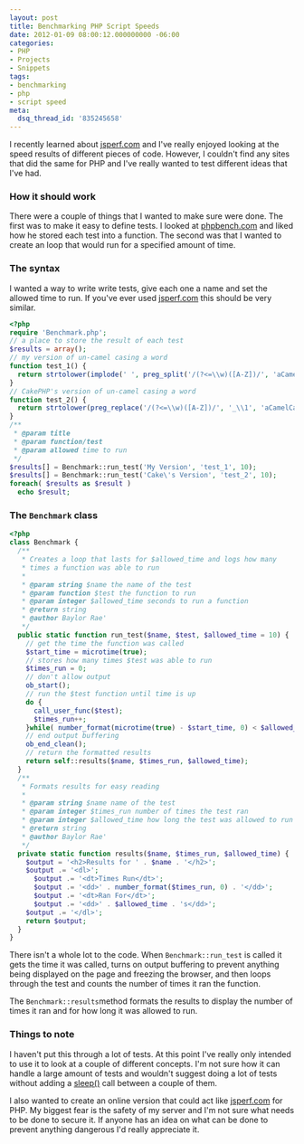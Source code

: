 ```yaml
---
layout: post
title: Benchmarking PHP Script Speeds
date: 2012-01-09 08:00:12.000000000 -06:00
categories:
- PHP
- Projects
- Snippets
tags:
- benchmarking
- php
- script speed
meta:
  dsq_thread_id: '835245658'
---
```


I recently learned about [jsperf.com][jsperf] and I've really enjoyed looking at the speed
results of different pieces of code. However, I couldn't find any sites that did
the same for PHP and I've really wanted to test different ideas that I've had.

### How it should work

There were a couple of things that I wanted to make sure were done. The first
was to make it easy to define tests. I looked at [phpbench.com][phpbench] and liked how he
stored each test into a function. The second was that I wanted to create an loop
that would run for a specified amount of time.

### The syntax

I wanted a way to write write tests, give each one a name and set the allowed
time to run. If you've ever used [jsperf.com][jsperf] this should be very similar.

```php
<?php
require 'Benchmark.php';
// a place to store the result of each test
$results = array();
// my version of un-camel casing a word
function test_1() {
  return strtolower(implode(' ', preg_split('/(?<=\\w)([A-Z])/', 'aCamelCasedWord')));
}
// CakePHP's version of un-camel casing a word
function test_2() {
  return strtolower(preg_replace('/(?<=\\w)([A-Z])/', '_\\1', 'aCamelCasedWord'));
}
/**
 * @param title
 * @param function/test
 * @param allowed time to run
 */
$results[] = Benchmark::run_test('My Version', 'test_1', 10);
$results[] = Benchmark::run_test('Cake\'s Version', 'test_2', 10);
foreach( $results as $result )
  echo $result;
```

### The `Benchmark` class

```php
<?php
class Benchmark {
  /**
   * Creates a loop that lasts for $allowed_time and logs how many
   * times a function was able to run
   *
   * @param string $name the name of the test 
   * @param function $test the function to run
   * @param integer $allowed_time seconds to run a function
   * @return string
   * @author Baylor Rae'
   */
  public static function run_test($name, $test, $allowed_time = 10) {
    // get the time the function was called
    $start_time = microtime(true);
    // stores how many times $test was able to run
    $times_run = 0;
    // don't allow output
    ob_start();
    // run the $test function until time is up
    do {
      call_user_func($test);
      $times_run++;
    }while( number_format(microtime(true) - $start_time, 0) < $allowed_time);
    // end output buffering
    ob_end_clean();
    // return the formatted results
    return self::results($name, $times_run, $allowed_time);
  }
  /**
   * Formats results for easy reading
   *
   * @param string $name name of the test
   * @param integer $times_run number of times the test ran
   * @param integer $allowed_time how long the test was allowed to run
   * @return string
   * @author Baylor Rae'
   */
  private static function results($name, $times_run, $allowed_time) {
    $output = '<h2>Results for ' . $name . '</h2>';
    $output .= '<dl>';
      $output .= '<dt>Times Run</dt>';
      $output .= '<dd>' . number_format($times_run, 0) . '</dd>';
      $output .= '<dt>Ran For</dt>';
      $output .= '<dd>' . $allowed_time . 's</dd>';
    $output .= '</dl>';
    return $output;
  }
}
```

There isn't a whole lot to the code. When `Benchmark::run_test` is called it gets
the time it was called, turns on output buffering to prevent anything being
displayed on the page and freezing the browser, and then loops through the test
and counts the number of times it ran the function.

The `Benchmark::results`method formats the results to display the number of times
it ran and for how long it was allowed to run.

### Things to note

I haven't put this through a lot of tests. At this point I've really only
intended to use it to look at a couple of different concepts. I'm not sure how
it can handle a large amount of tests and wouldn't suggest doing a lot of tests
without adding a [sleep()][php_sleep] call between a couple of them.

I also wanted to create an online version that could act like
[jsperf.com][jsperf] for PHP. My biggest fear is the safety of my server and I'm
not sure what needs to be done to secure it. If anyone has an idea on what can
be done to prevent anything dangerous I'd really appreciate it.

[jsperf]: http://jsperf.com/
[phpbench]: http://www.phpbench.com/
[php_sleep]: http://php.net/sleep
